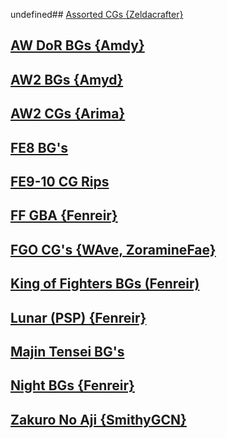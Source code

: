 undefined## [Assorted CGs {Zeldacrafter}](Assorted%20CGs%20%7BZeldacrafter%7D)

## [AW DoR BGs {Amdy}](AW%20DoR%20BGs%20%7BAmdy%7D)

## [AW2 BGs {Amyd}](AW2%20BGs%20%7BAmyd%7D)

## [AW2 CGs {Arima}](AW2%20CGs%20%7BArima%7D)

## [FE8 BG's](FE8%20BG's)

## [FE9-10 CG Rips](FE9-10%20CG%20Rips)

## [FF GBA {Fenreir}](FF%20GBA%20%7BFenreir%7D)

## [FGO CG's {WAve, ZoramineFae}](FGO%20CG's%20%7BWAve,%20ZoramineFae%7D)

## [King of Fighters BGs (Fenreir)](King%20of%20Fighters%20BGs%20(Fenreir))

## [Lunar (PSP) {Fenreir}](Lunar%20(PSP)%20%7BFenreir%7D)

## [Majin Tensei BG's](Majin%20Tensei%20BG's)

## [Night BGs {Fenreir}](Night%20BGs%20%7BFenreir%7D)

## [Zakuro No Aji {SmithyGCN}](Zakuro%20No%20Aji%20%7BSmithyGCN%7D)

